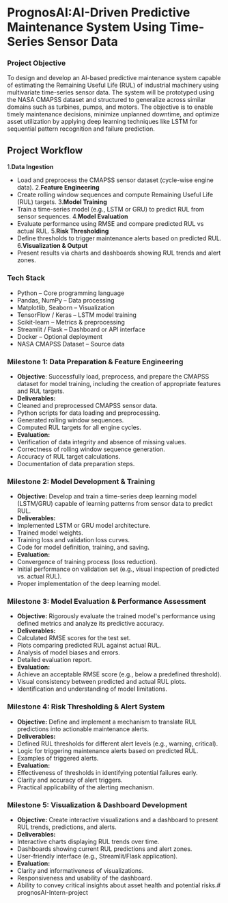 # PrognosAI:AI-Driven Predictive Maintenance System Using Time-Series Sensor Data

### Project Objective

To design and develop an AI-based predictive maintenance system capable of estimating the Remaining Useful Life (RUL) of industrial machinery using multivariate time-series sensor data. The system will be prototyped using the NASA CMAPSS dataset and structured to generalize across similar domains such as turbines, pumps, and motors. The objective is to enable timely maintenance decisions, minimize unplanned downtime, and optimize asset utilization by applying deep learning techniques like LSTM for sequential pattern recognition and failure prediction.

## Project Workflow

1.**Data Ingestion**
-  Load and preprocess the CMAPSS sensor dataset (cycle-wise engine data).
2.**Feature Engineering**
- Create rolling window sequences and compute Remaining Useful Life (RUL) targets.
3.**Model Training**
- Train a time-series model (e.g., LSTM or GRU) to predict RUL from sensor sequences.
4.**Model Evaluation**
- Evaluate performance using RMSE and compare predicted RUL vs actual RUL.
5.**Risk Thresholding**
- Define thresholds to trigger maintenance alerts based on predicted RUL.
6.**Visualization & Output**
- Present results via charts and dashboards showing RUL trends and alert zones.
 


### Tech Stack

- Python – Core programming language
- Pandas, NumPy – Data processing
- Matplotlib, Seaborn – Visualization
- TensorFlow / Keras – LSTM model training
- Scikit-learn – Metrics & preprocessing
- Streamlit / Flask – Dashboard or API interface
- Docker – Optional deployment
- NASA CMAPSS Dataset – Source data
  
### Milestone 1: Data Preparation & Feature Engineering

- **Objective**: Successfully load, preprocess, and prepare the CMAPSS dataset for model training, including the creation of appropriate features and RUL targets.
- **Deliverables:**
- Cleaned and preprocessed CMAPSS sensor data.
- Python scripts for data loading and preprocessing.
- Generated rolling window sequences.
- Computed RUL targets for all engine cycles.
- **Evaluation:**
- Verification of data integrity and absence of missing values.
- Correctness of rolling window sequence generation.
- Accuracy of RUL target calculations.
- Documentation of data preparation steps.
  
### Milestone 2: Model Development & Training

- **Objective:** Develop and train a time-series deep learning model (LSTM/GRU) capable of learning patterns from sensor data to predict RUL.
- **Deliverables:**
- Implemented LSTM or GRU model architecture.
- Trained model weights.
- Training loss and validation loss curves.
- Code for model definition, training, and saving.
- **Evaluation:**
- Convergence of training process (loss reduction).
- Initial performance on validation set (e.g., visual inspection of predicted vs. actual RUL).
- Proper implementation of the deep learning model.

  
### Milestone 3: Model Evaluation & Performance Assessment

- **Objective:** Rigorously evaluate the trained model's performance using defined metrics and analyze its predictive accuracy.
- **Deliverables:**
- Calculated RMSE scores for the test set.
- Plots comparing predicted RUL against actual RUL.
- Analysis of model biases and errors.
- Detailed evaluation report.
- **Evaluation:**
- Achieve an acceptable RMSE score (e.g., below a predefined threshold).
- Visual consistency between predicted and actual RUL plots.
- Identification and understanding of model limitations.
  
### Milestone 4: Risk Thresholding & Alert System

- **Objective:** Define and implement a mechanism to translate RUL predictions into actionable maintenance alerts.
- **Deliverables:**
- Defined RUL thresholds for different alert levels (e.g., warning, critical).
- Logic for triggering maintenance alerts based on predicted RUL.
- Examples of triggered alerts.
- **Evaluation:**
- Effectiveness of thresholds in identifying potential failures early.
- Clarity and accuracy of alert triggers.
- Practical applicability of the alerting mechanism.

  
### Milestone 5: Visualization & Dashboard Development

- **Objective:** Create interactive visualizations and a dashboard to present RUL trends, predictions, and alerts.
- **Deliverables:**
- Interactive charts displaying RUL trends over time.
- Dashboards showing current RUL predictions and alert zones.
- User-friendly interface (e.g., Streamlit/Flask application).
- **Evaluation:**
- Clarity and informativeness of visualizations.
- Responsiveness and usability of the dashboard.
- Ability to convey critical insights about asset health and potential risks.# prognosAI-Intern-project
